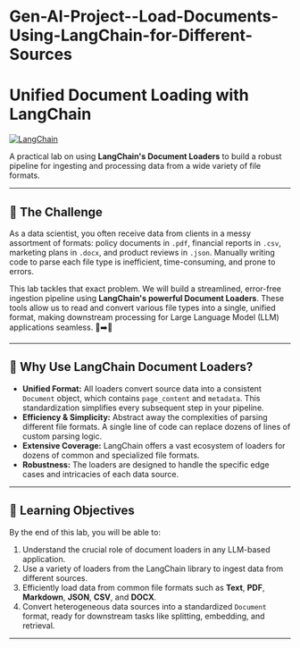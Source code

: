 # Gen-AI-Project--Load-Documents-Using-LangChain-for-Different-Sources
# Unified Document Loading with LangChain

[![LangChain](https://img.shields.io/badge/LangChain-0086CB?style/for-the-badge&logo=data:image/svg+xml;base64,PHN2ZyB4bWxucz0iaHR0cDovL3d3dy53My5vcmcvMjAwMC9zdmciIHZpZXdCb3g9IjAgMCAyNTYgMjU2Ij48cGF0aCBkPSJNMjI0IDQ4YTY0IDY0IDAgMCAwLTkwLjQ5IDBMMTE3LjI3IDY0SDEwNGE0MCA0MCAwIDEgMC00MCA0MGwtMTguNzUgMTguNzVBMTYgMTYgMCAwIDAgNDAgMTM2djY0YTMyIDMyIDAgMCAwIDMyIDMySDI0MGEzMiAzMiAwIDAgMCAzMi0zMmwzMi0zMmE2My44MSA2My44MSAwIDAgMC04MC04MCIgc3R5bGU9ImZpbGw6IzAwODZjYiIvPjwvc3ZnPg==)](https://www.langchain.com/)

A practical lab on using **LangChain's Document Loaders** to build a robust pipeline for ingesting and processing data from a wide variety of file formats.

---

## 📖 The Challenge

As a data scientist, you often receive data from clients in a messy assortment of formats: policy documents in `.pdf`, financial reports in `.csv`, marketing plans in `.docx`, and product reviews in `.json`. Manually writing code to parse each file type is inefficient, time-consuming, and prone to errors.

This lab tackles that exact problem. We will build a streamlined, error-free ingestion pipeline using **LangChain's powerful Document Loaders**. These tools allow us to read and convert various file types into a single, unified format, making downstream processing for Large Language Model (LLM) applications seamless. 📂➡️📄



---

## 🔬 Why Use LangChain Document Loaders?

* **Unified Format:** All loaders convert source data into a consistent `Document` object, which contains `page_content` and `metadata`. This standardization simplifies every subsequent step in your pipeline.
* **Efficiency & Simplicity:** Abstract away the complexities of parsing different file formats. A single line of code can replace dozens of lines of custom parsing logic.
* **Extensive Coverage:** LangChain offers a vast ecosystem of loaders for dozens of common and specialized file formats.
* **Robustness:** The loaders are designed to handle the specific edge cases and intricacies of each data source.

---

## 🎯 Learning Objectives

By the end of this lab, you will be able to:

1.  Understand the crucial role of document loaders in any LLM-based application.
2.  Use a variety of loaders from the LangChain library to ingest data from different sources.
3.  Efficiently load data from common file formats such as **Text**, **PDF**, **Markdown**, **JSON**, **CSV**, and **DOCX**.
4.  Convert heterogeneous data sources into a standardized `Document` format, ready for downstream tasks like splitting, embedding, and retrieval.

---
